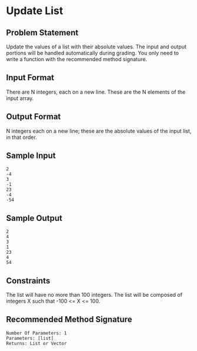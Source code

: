 # Update List

## Problem Statement

Update the values of a list with their absolute values. The input and output portions will be handled automatically during grading. You only need to write a function with the recommended method signature.

## Input Format
There are N integers, each on a new line. These are the N elements of the input array.

## Output Format
N integers each on a new line; these are the absolute values of the input list, in that order.

## Sample Input
```
2
-4
3
-1
23
-4
-54
```
## Sample Output
```
2
4
3
1
23
4
54
```
## Constraints
The list will have no more than 100 integers. The list will be composed of integers X such that -100 <= X <= 100.

## Recommended Method Signature
```
Number Of Parameters: 1
Parameters: [list]
Returns: List or Vector
```
